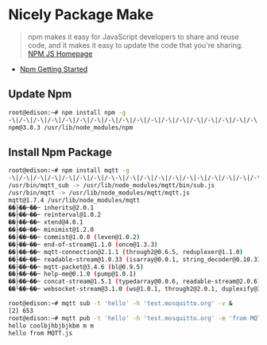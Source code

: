 Nicely Package Make
==

> npm makes it easy for JavaScript developers to share and reuse code, and it makes it easy to update the code that you're sharing. [NPM JS Homepage](https://www.npmjs.com/)

- [Npm Getting Started](https://docs.npmjs.com/getting-started/)

## Update Npm

```sh
root@edison:~# npm install npm -g
-\|/-\|/-\|/-\|/-\|/-\|/-\|/-\|/-\|/-\|/-\|/-\|/-\|/-\|/-\|/-\|/-\|/-\|/-\|/-\|/-\|/-\|/-\|/-\|/-\|/-\|/-\|/-\|/-\|/-\|/-s
npm@3.8.3 /usr/lib/node_modules/npm
```

## Install Npm Package

```sh
root@edison:~# npm install mqtt -g
-\|/-\|/-\|/-\|/-\|/-\|/-\|/-\-\|/-\|/-\|/-\|/-\|/-\|-\|/-\|/-\|/-\|/-\|/--\|/-\|/-\|/-\|/usr/bin/mqtt_pub -> /usr/lib/nos
/usr/bin/mqtt_sub -> /usr/lib/node_modules/mqtt/bin/sub.js
/usr/bin/mqtt -> /usr/lib/node_modules/mqtt/mqtt.js
mqtt@1.7.4 /usr/lib/node_modules/mqtt
��├��─��─ inherits@2.0.1
��├��─��─ reinterval@1.0.2
��├��─��─ xtend@4.0.1
��├��─��─ minimist@1.2.0
��├��─��─ commist@1.0.0 (leven@1.0.2)
��├��─��─ end-of-stream@1.1.0 (once@1.3.3)
��├��─��─ mqtt-connection@2.1.1 (through2@0.6.5, reduplexer@1.1.0)
��├��─��─ readable-stream@1.0.33 (isarray@0.0.1, string_decoder@0.10.31, core-util-is@1.0.2)
��├��─��─ mqtt-packet@3.4.6 (bl@0.9.5)
��├��─��─ help-me@0.1.0 (pump@1.0.1)
��├��─��─ concat-stream@1.5.1 (typedarray@0.0.6, readable-stream@2.0.6)
��└��─��─ websocket-stream@3.1.0 (ws@1.0.1, through2@2.0.1, duplexify@3.4.3)
```

```sh
root@edison:~# mqtt sub -t 'hello' -h 'test.mosquitto.org' -v &
[2] 653
root@edison:~# mqtt pub -t 'hello' -h 'test.mosquitto.org' -m 'from MQTT.js'
hello coolbjhbjbjkbm m m 
hello from MQTT.js
```
